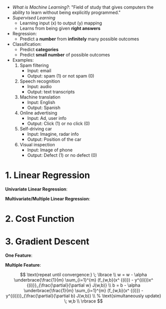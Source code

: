
- _What is Machine Learning?_: "Field of study that gives computers the ability to learn without being explicitly programmed."
- _Supervised Learning_
  - Learning input (x) to output (y) mapping 
  - Learns from being given __right answers__
 - Regression:
   - Predict a __number__ from __infinitely__ many possible outcomes
 - Classification:
   - Predict __categories__
   - Predict __small number__ of possible outcomes 
  - Examples: 
    1. Spam filtering
        - Input: email
        - Output: spam (1) or not spam (0)
    2. Speech recognition
        - Input: audio
        - Output: text transcripts
    3. Machine translation
        - Input: English
        - Output: Spanish
    4. Online advertising
        - Input: Ad, user info
        - Output: Click (1) or no click (0)
    5. Self-driving car
        - Input: Imagine, radar info
        - Output: Position of the car
    6. Visual inspection
        - Input: Image of phone
        - Output: Defect (1) or no defect (0)

# 1. Linear Regression

__Univariate Linear Regression__:


__Multivariate/Multiple Linear Regression__:


# 2. Cost Function

# 3. Gradient Descent

__One Feature__:

__Multiple Feature__:

$$
\text{repeat until convergence:} \; \lbrace \\
    w = w - \alpha \underbrace{\frac{1}{m} \sum_{i=1}^{m} (f_{w,b}(x^ {(i)}) - y^{(i)})x^ {(i)}}_{\frac{\partial}{\partial w} J(w,b)} \\
    b = b - \alpha \underbrace{\frac{1}{m} \sum_{i=1}^{m} (f_{w,b}(x^ {(i)}) - y^{(i)})}_{\frac{\partial}{\partial b} J(w,b)} \\
    % \text{simultaneously update} \; w,b \\
    \rbrace
$$